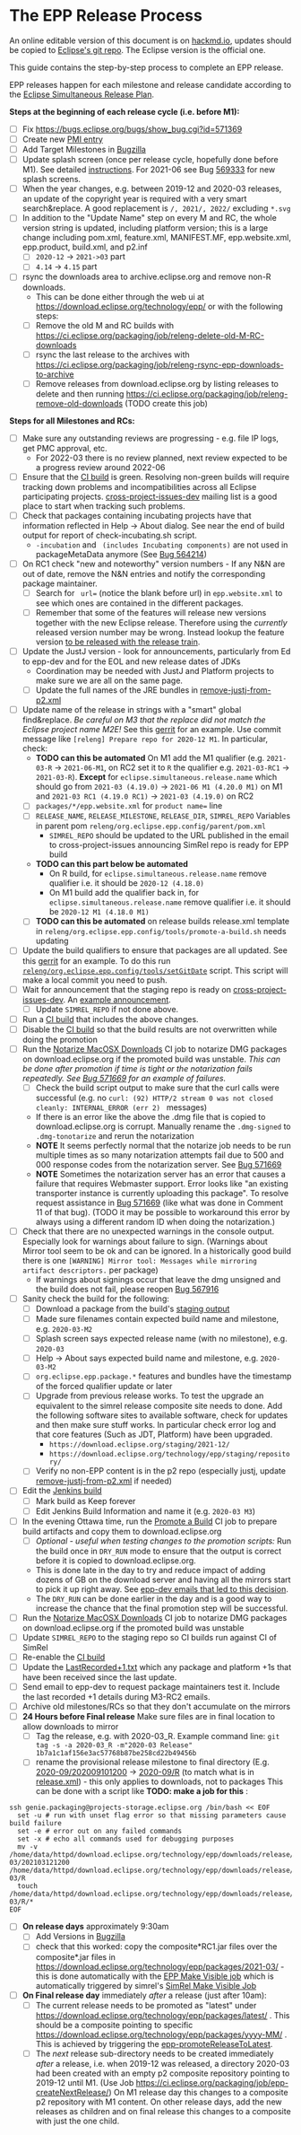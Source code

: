 The EPP Release Process
=======================

An online editable version of this document is on [hackmd.io](https://hackmd.io/@jonahgraham/eclipse-epp-release-process), updates should be copied to [Eclipse's git repo](https://git.eclipse.org/c/epp/org.eclipse.epp.packages.git/tree/RELEASING.md). The Eclipse version is the official one.

This guide contains the step-by-step process to complete an EPP release.

EPP releases happen for each milestone and release candidate according to the [Eclipse Simultaneous Release Plan](https://wiki.eclipse.org/Simultaneous_Release).

**Steps at the beginning of each release cycle (i.e. before M1):**

- [ ] Fix https://bugs.eclipse.org/bugs/show_bug.cgi?id=571369
- [ ] Create new [PMI entry](https://projects.eclipse.org/projects/technology.packaging)
- [ ] Add Target Milestones in [Bugzilla](https://dev.eclipse.org/committers/bugs/bugz_manager.php)
- [ ] Update splash screen (once per release cycle, hopefully done before M1). See detailed [instructions](https://git.eclipse.org/c/epp/org.eclipse.epp.packages.git/tree/packages/org.eclipse.epp.package.common/splash/INSTRUCTIONS.md). For 2021-06 see Bug [569333](https://bugs.eclipse.org/bugs/show_bug.cgi?id=569333) for new splash screens.
- [ ] When the year changes, e.g. between 2019-12 and 2020-03 releases, an update of the copyright year is required with a very smart search&replace. A good replacement is `/, 2021/, 2022/` excluding `*.svg`
- [ ] In addition to the "Update Name" step on every M and RC, the whole version string is updated, including platform version; this is a large change including pom.xml, feature.xml, MANIFEST.MF, epp.website.xml, epp.product, build.xml, and p2.inf
    - [ ] `2020-12` -> `2021->03` part
    - [ ] `4.14` -> `4.15` part
- [ ] rsync the downloads area to archive.eclipse.org and remove non-R downloads.
    - This can be done either through the web ui at https://download.eclipse.org/technology/epp/ or with the following steps:
    - [ ] Remove the old M and RC builds with https://ci.eclipse.org/packaging/job/releng-delete-old-M-RC-downloads
    - [ ] rsync the last release to the archives with https://ci.eclipse.org/packaging/job/releng-rsync-epp-downloads-to-archive
    - [ ] Remove releases from download.eclipse.org by listing releases to delete and then running https://ci.eclipse.org/packaging/job/releng-remove-old-downloads (TODO create this job)

**Steps for all Milestones and RCs:**
- [ ] Make sure any outstanding reviews are progressing - e.g. file IP logs, get PMC approval, etc. 
    - For 2022-03 there is no review planned, next review expected to be a progress review around 2022-06
- [ ] Ensure that the [CI build](https://ci.eclipse.org/packaging/job/simrel.epp-tycho-build/) is green<!-- or yellow (yellow means some files have failed to notarize which can be handled later on in this process)-->. Resolving non-green builds will require tracking down problems and incompatibilities across all Eclipse participating projects. [cross-project-issues-dev](https://accounts.eclipse.org/mailing-list/cross-project-issues-dev) mailing list is a good place to start when tracking such problems.
- [ ] Check that packages containing incubating projects have that information reflected in Help -> About dialog. See near the end of build output for report of check-incubating.sh script.
    - `-incubation` and ` (includes Incubating components)` are not used in packageMetaData anymore (See [Bug 564214](https://bugs.eclipse.org/bugs/show_bug.cgi?id=564214))
- [ ] On RC1 check "new and noteworthy" version numbers - If any N&N are out of date, remove the N&N entries and notify the corresponding package maintainer.
    - [ ] Search for ` url=` (notice the blank before url) in `epp.website.xml` to see which ones are contained in the different packages.
    - [ ] Remember that some of the features will release new versions together with the new Eclipse release. Therefore using the _currently_ released version number may be wrong. Instead lookup the feature version [to be released with the release train](https://projects.eclipse.org/releases/).
- [ ] Update the JustJ version - look for announcements, particularly from Ed to epp-dev and for the EOL and new release dates of JDKs
    - Coordination may be needed with JustJ and Platform projects to make sure we are all on the same page.
    - [ ] Update the full names of the JRE bundles in [remove-justj-from-p2.xml](https://git.eclipse.org/c/epp/org.eclipse.epp.packages.git/tree/releng/org.eclipse.epp.config/tools/remove-justj-from-p2.xml)
- [ ] Update name of the release in strings with a "smart" global find&replace. *Be careful on M3 that the replace did not match the Eclipse project name M2E!* See this [gerrit](https://git.eclipse.org/r/#/c/158509/) for an example. Use commit message like `[releng] Prepare repo for 2020-12 M1`. In particular, check:
    -  **TODO can this be automated** On M1 add the M1 qualifier (e.g. `2021-03-R` -> `2021-06-M1`, on RC2 set it to `R` the qualifier e.g. `2021-03-RC1` -> `2021-03-R`). **Except** for `eclipse.simultaneous.release.name` which should go from `2021-03 (4.19.0)` -> `2021-06 M1 (4.20.0 M1)` on M1 and `2021-03 RC1 (4.19.0 RC1)` -> `2021-03 (4.19.0)` on RC2
    - [ ] `packages/*/epp.website.xml` for `product name=` line
    - [ ] `RELEASE_NAME`, `RELEASE_MILESTONE`, `RELEASE_DIR`, `SIMREL_REPO` Variables in parent pom `releng/org.eclipse.epp.config/parent/pom.xml`
        - `SIMREL_REPO` should be updated to the URL published in the email to cross-project-issues announcing SimRel repo is ready for EPP build
    - **TODO can this part below be automated**
        - On R build, for `eclipse.simultaneous.release.name` remove qualifier i.e. it should be `2020-12 (4.18.0)`
        - On M1 build add the qualifier back in, for `eclipse.simultaneous.release.name` remove qualifier i.e. it should be `2020-12 M1 (4.18.0 M1)`
    - [ ] **TODO can this be automated** on release builds release.xml template in `releng/org.eclipse.epp.config/tools/promote-a-build.sh` needs updating
- [ ] Update the build qualifiers to ensure that packages are all updated. See this [gerrit](https://git.eclipse.org/r/#/c/161075/) for an example. To do this run [`releng/org.eclipse.epp.config/tools/setGitDate`](https://git.eclipse.org/c/epp/org.eclipse.epp.packages.git/tree/releng/org.eclipse.epp.config/tools/setGitDate) script. This script will make a local commit you need to push.
- [ ] Wait for announcement that the staging repo is ready on [cross-project-issues-dev](https://accounts.eclipse.org/mailing-list/cross-project-issues-dev). An [example announcement](https://www.eclipse.org/lists/cross-project-issues-dev/msg17420.html).
    - [ ] Update `SIMREL_REPO` if not done above.
- [ ] Run a [CI build](https://ci.eclipse.org/packaging/job/simrel.epp-tycho-build/) that includes the above changes.
- [ ] Disable the [CI build](https://ci.eclipse.org/packaging/job/simrel.epp-tycho-build/) so that the build results are not overwritten while doing the promotion
- [ ] Run the [Notarize MacOSX Downloads](https://ci.eclipse.org/packaging/job/notarize-downloads/) CI job to notarize DMG packages on download.eclipse.org if the promoted build was unstable. *This can be done after promotion if time is tight or the notarization fails repeatedly. See [Bug 571669](https://bugs.eclipse.org/bugs/show_bug.cgi?id=571669) for an example of failures.*
    - [ ] Check the build script output to make sure that the curl calls were successful (e.g. no `curl: (92) HTTP/2 stream 0 was not closed cleanly: INTERNAL_ERROR (err 2)
` messages)
    - If there is an error like the above the .dmg file that is copied to download.eclipse.org is corrupt. Manually rename the `.dmg-signed` to `.dmg-tonotarize` and rerun the notarization
    - **NOTE** It seems perfectly normal that the notarize job needs to be run multiple times as so many notarization attempts fail due to 500 and 000 response codes from the notarization server. See [Bug 571669](https://bugs.eclipse.org/bugs/show_bug.cgi?id=571669)
    - **NOTE** Sometimes the notarization server has an error that causes a failure that requires Webmaster support. Error looks like "an existing transporter instance is currently uploading this package". To resolve request assistance in [Bug 571669](https://bugs.eclipse.org/bugs/show_bug.cgi?id=571669) (like what was done in Comment 11 of that bug). (TODO it may be possible to workaround this error by always using a different random ID when doing the notarization.)
- [ ] Check that there are no unexpected warnings in the console output. Especially look for warnings about failure to sign. (Warnings about Mirror tool seem to be ok and can be ignored. In a historically good build there is one `[WARNING] Mirror tool: Messages while mirroring artifact descriptors.` per package)
    - If warnings about signings occur that leave the dmg unsigned and the build does not fail, please reopen [Bug 567916](https://bugs.eclipse.org/bugs/show_bug.cgi?id=567916)
- [ ] Sanity check the build for the following:
    - [ ] Download a package from the build's [staging output](https://download.eclipse.org/technology/epp/staging/)
    - [ ] Made sure filenames contain expected build name and milestone, e.g. `2020-03-M2`
    - [ ] Splash screen says expected release name (with no milestone), e.g. `2020-03`
    - [ ] Help -> About says expected build name and milestone, e.g. `2020-03-M2`
    - [ ] `org.eclipse.epp.package.*` features and bundles have the timestamp of the forced qualifier update or later
    - [ ] Upgrade from previous release works. To test the upgrade an equivalent to the simrel release composite site needs to done. Add the following software sites to available software, check for updates and then make sure stuff works. In particular check error log and that core features (Such as JDT, Platform) have been upgraded.
        - `https://download.eclipse.org/staging/2021-12/`
        - `https://download.eclipse.org/technology/epp/staging/repository/`
    - [ ] Verify no non-EPP content is in the p2 repo (especially justj, update [remove-justj-from-p2.xml](https://git.eclipse.org/c/epp/org.eclipse.epp.packages.git/tree/releng/org.eclipse.epp.config/tools/remove-justj-from-p2.xml) if needed)
- [ ] Edit the [Jenkins build](https://ci.eclipse.org/packaging/job/simrel.epp-tycho-build/)
    - [ ] Mark build as Keep forever
    - [ ] Edit Jenkins Build Information and name it (e.g. `2020-03 M3`)
- [ ] In the evening Ottawa time, run the [Promote a Build](https://ci.eclipse.org/packaging/job/promote-a-build/) CI job to prepare build artifacts and copy them to download.eclipse.org
    - [ ] *Optional - useful when testing changes to the promotion scripts:* Run the build once in `DRY_RUN` mode to ensure that the output is correct before it is copied to download.eclipse.org.
    - This is done late in the day to try and reduce impact of adding dozens of GB on the download server and having all the mirrors start to pick it up right away. See [epp-dev emails that led to this decision](https://www.eclipse.org/lists/epp-dev/msg06317.html).
    - The `DRY_RUN` can be done earlier in the day and is a good way to increase the chance that the final promotion step will be successful.
- [ ] Run the [Notarize MacOSX Downloads](https://ci.eclipse.org/packaging/job/notarize-downloads/) CI job to notarize DMG packages on download.eclipse.org if the promoted build was unstable
- [ ] Update `SIMREL_REPO` to the staging repo so CI builds run against CI of SimRel
- [ ] Re-enable the [CI build](https://ci.eclipse.org/packaging/job/simrel.epp-tycho-build/)
- [ ] Update the [LastRecorded+1.txt](https://git.eclipse.org/c/epp/org.eclipse.epp.packages.git/tree/LastRecorded+1.txt) which any package and platform +1s that have been received since the last update.
- [ ] Send email to epp-dev to request package maintainers test it. Include the last recorded +1 details during M3-RC2 emails.
- [ ] Archive old milestones/RCs so that they don't accumulate on the mirrors
- [ ] **24 Hours before Final release** Make sure files are in final location to allow downloads to mirror
    - [ ] Tag the release, e.g. with 2020-03_R. Example command line: `git tag -s -a 2020-03_R -m"2020-03 Release" 1b7a1c1af156e3ac57768b87be258cd22b49456b`
    - [ ] rename the provisional release milestone to final directory (E.g. [2020-09/202009101200](https://download.eclipse.org/technology/epp/downloads/release/2020-09/202009101200/) -> [2020-09/R](https://download.eclipse.org/technology/epp/downloads/release/2020-09/R/) (to match what is in [release.xml](https://download.eclipse.org/technology/epp/downloads/release/release.xml)) - this only applies to downloads, not to packages
    This can be done with a script like **TODO: make a job for this** :
```
ssh genie.packaging@projects-storage.eclipse.org /bin/bash << EOF
  set -u # run with unset flag error so that missing parameters cause build failure
  set -e # error out on any failed commands
  set -x # echo all commands used for debugging purposes
  mv -v /home/data/httpd/download.eclipse.org/technology/epp/downloads/release/2021-03/202103121200 /home/data/httpd/download.eclipse.org/technology/epp/downloads/release/2021-03/R
  touch /home/data/httpd/download.eclipse.org/technology/epp/downloads/release/2021-03/R/*
EOF
```
    
- [ ] **On release days** approximately 9:30am
    - [ ] Add Versions in [Bugzilla](https://dev.eclipse.org/committers/bugs/bugz_manager.php)
    - [ ] check that this worked: copy the composite\*RC1.jar files over the composite\*.jar files in https://download.eclipse.org/technology/epp/packages/2021-03/ - this is done automatically with the [EPP Make Visible job](https://ci.eclipse.org/packaging/job/epp-makeVisible/) which is automatically triggered by simrel's [SimRel Make Visible Job](https://ci.eclipse.org/simrel/view/All/job/simrel.releng.makeVisible/)
- [ ] **On Final release day** immediately _after_ a release (just after 10am):
    - [ ] The current release needs to be promoted as "latest" under https://download.eclipse.org/technology/epp/packages/latest/ . This should be a composite pointing to specific https://download.eclipse.org/technology/epp/packages/yyyy-MM/ . This is achieved by triggering the [epp-promoteReleaseToLatest](https://ci.eclipse.org/packaging/job/epp-promoteReleaseToLatest).
    - [ ] The _next_ release sub-directory needs to be created immediately _after_ a release, i.e. when 2019-12 was released, a directory 2020-03 had been created with an empty p2 composite repository pointing to 2019-12 until M1. (Use Job https://ci.eclipse.org/packaging/job/epp-createNextRelease/) On M1 release day this changes to a composite p2 repository with M1 content. On other release days, add the new releases as children and on final release this changes to a composite with just the one child.
